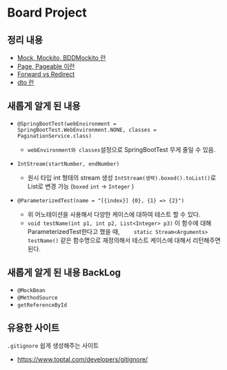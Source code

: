 # Board Project
## 정리 내용
* [Mock, Mockito, BDDMockito 란](docs/Mock.md)
* [Page, Pageable 이란](docs/page.md)
* [Forward vs Redirect](docs/forwardVSredirect.md)
* [dto 란](docs/dto.md)
## 새롭게 알게 된 내용
* `@SpringBootTest(webEnvironment = SpringBootTest.WebEnvironment.NONE, classes = PaginationService.class)`
    * `webEnvironment와 classes`설정으로 SpringBootTest 무게 줄일 수 있음.
* `IntStream(startNumber, endNumber)`
  * 원시 타입 int 형태의 stream 생성 `IntStream(생략).boxed().toList()`로 List로 변경 가능 (`boxed` `int` &rarr; `Integer` )

* `@ParameterizedTest(name = "[{index}] {0}, {1} => {2}")`
    * 위 어노테이션을 사용해서 다양한 케이스에 대하여 테스트 할 수 있다.
    * `void testName(int p1, int p2, List<Integer> p3)` 이 함수에 대해 ParameterizedTest한다고 했을 때, `    static Stream<Arguments> testName()` 같은 함수명으로 재정의해서 테스트 케이스에 대해서 리턴해주면 된다.

## 새롭게 알게 된 내용 BackLog
* `@MockBean`
* `@MethodSource`
* `getReferenceById`

## 유용한 사이트
`.gitignore` 쉽게 생성해주는 사이트
  * https://www.toptal.com/developers/gitignore/